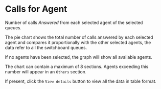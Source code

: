 # Calls for Agent

Number of calls *Answered* from each selected agent of the selected queues.

The pie chart shows the total number of calls answered by each selected agent 
and compares it proportionally with the other selected agents, the data refer
to all the switchboard queues.

If no agents have been selected, the graph will show all available agents.

The chart can contain a maximum of 8 sections. Agents exceeding this number
will appear in an ``Others`` section.

If present, click the ``View details`` button to view all the data
in table format.
